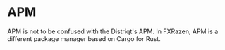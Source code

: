 # APM

APM is not to be confused with the Distriqt's APM. In FXRazen, APM is a different package manager based on Cargo for Rust.